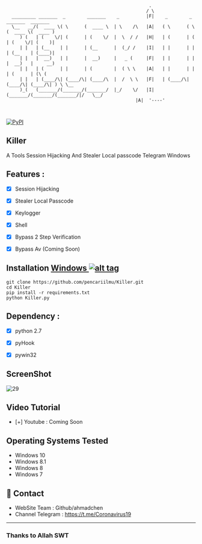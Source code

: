 ```
                                                     .
                                                    / \
  _________ _______  _        _______    _          |F|    _        _        _______  _______
  \__   __/(  ____ \( \      (  ____ \  | \    /\   |A|   ( \      ( \      (  ____ \(  ____ )
     ) (   | (    \/| (      | (    \/  |  \  / /   |H|   | (      | (      | (    \/| (    )|
     | |   | (__    | |      | (__      |  (_/ /    |I|   | |      | |      | (__    | (____)|
     | |   |  __)   | |      |  __)     |   _ (     |F|   | |      | |      |  __)   |     __)
     | |   | (      | |      | (        |  ( \ \    |A|   | |      | |      | (      | (\ (
     | |   | (____/\| (____/\| (____/\  |  /  \ \   |F|   | (____/\| (____/\| (____/\| ) \ \__
     )_(   (_______/(_______/(_______/  |_/    \/   |I|   (_______/(_______/(_______/|/   \__/
                                                |A|  '----'
                                                     
                                                     
```

[![PyPI](https://img.shields.io/badge/Python-2.7-blue.svg)](https://github.com/pencariilmu/Killer/)

## Killer
A Tools Session Hijacking And Stealer Local passcode Telegram Windows



## Features :

- [x] Session Hijacking 
- [x] Stealer Local Passcode
- [x] Keylogger
- [x] Shell 
- [x] Bypass 2 Step Verification
- [x] Bypass Av (Coming Soon)



## Installation [Windows ](https://wikipedia.org/wiki/Microsoft_Windows)[![alt tag](http://icons.iconarchive.com/icons/tatice/cristal-intense/32/Windows-icon.png)](https://fr.wikipedia.org/wiki/Microsoft_Windows)

```
git clone https://github.com/pencariilmu/Killer.git
cd Killer
pip install -r requirements.txt
python Killer.py
```
## Dependency :

- [x] python 2.7
- [x] pyHook
- [x] pywin32


## ScreenShot
![29](https://user-images.githubusercontent.com/34939571/55636965-48a7ff80-57d9-11e9-8a65-f4023358830d.jpg)



## Video Tutorial
- [+] Youtube : Coming Soon

## Operating Systems Tested

- Windows 10
- Windows 8.1
- Windows 8
- Windows 7


<h2>📧 Contact</h2>

- WebSite Team : Github/ahmadchen 
- Channel Telegram : https://t.me/Coronavirus19

<hr>


### Thanks to Allah SWT
